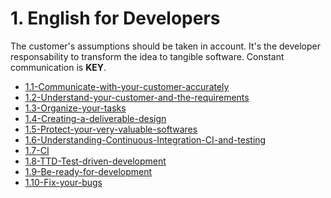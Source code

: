# 1. English for Developers

The customer's assumptions should be taken in account. It's the
developer responsability to transform the idea to tangible software.
Constant communication is **KEY**.



[comment]:STARTING_GENERATED_TOC

* [1.1-Communicate-with-your-customer-accurately](<./content/1.1-Communicate-with-your-customer-accurately.md>)
* [1.2-Understand-your-customer-and-the-requirements](<./content/1.2-Understand-your-customer-and-the-requirements.md>)
* [1.3-Organize-your-tasks](<./content/1.3-Organize-your-tasks.md>)
* [1.4-Creating-a-deliverable-design](<./content/1.4-Creating-a-deliverable-design.md>)
* [1.5-Protect-your-very-valuable-softwares](<./content/1.5-Protect-your-very-valuable-softwares.md>)
* [1.6-Understanding-Continuous-Integration-CI-and-testing](<./content/1.6-Understanding-Continuous-Integration-CI-and-testing.md>)
* [1.7-CI](<./content/1.7-CI.md>)
* [1.8-TTD-Test-driven-development](<./content/1.8-TTD-Test-driven-development.md>)
* [1.9-Be-ready-for-development](<./content/1.9-Be-ready-for-development.md>)
* [1.10-Fix-your-bugs](<./content/1.10-Fix-your-bugs.md>)

[comment]:ENDING_GENERATED_TOC
